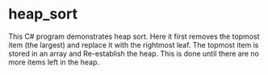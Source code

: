 # heap_sort

This C# program demonstrates heap sort. Here it first removes the topmost item (the largest) and replace it with the rightmost leaf. The topmost item is stored in an array and Re-establish the heap. This is done until there are no more items left in the heap.
